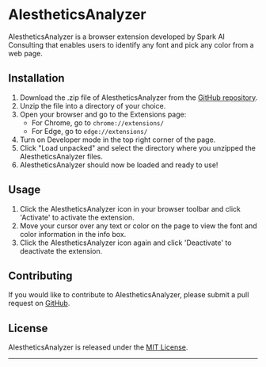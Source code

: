 # AIestheticsAnalyzer

<p>AIestheticsAnalyzer is a browser extension developed by Spark AI Consulting that enables users to identify any font and pick any color from a web page.</p>

<h2>Installation</h2>

<ol>
<li>Download the .zip file of AIestheticsAnalyzer from the <a href="https://github.com/sparkaiconsulting/AIestheticsAnalyzer">GitHub repository</a>.</li>
<li>Unzip the file into a directory of your choice.</li>
<li>Open your browser and go to the Extensions page:
    <ul>
    <li>For Chrome, go to <code>chrome://extensions/</code></li>
    <li>For Edge, go to <code>edge://extensions/</code></li>
    </ul>
</li>
<li>Turn on Developer mode in the top right corner of the page.</li>
<li>Click "Load unpacked" and select the directory where you unzipped the AIestheticsAnalyzer files.</li>
<li>AIestheticsAnalyzer should now be loaded and ready to use!</li>
</ol>

<h2>Usage</h2>

<ol>
<li>Click the AIestheticsAnalyzer icon in your browser toolbar and click 'Activate' to activate the extension.</li>
<li>Move your cursor over any text or color on the page to view the font and color information in the info box.</li>
<li>Click the AIestheticsAnalyzer icon again and click 'Deactivate' to deactivate the extension.</li>
</ol>

<h2>Contributing</h2>

<p>If you would like to contribute to AIestheticsAnalyzer, please submit a pull request on <a href="https://github.com/sparkaiconsulting/AIestheticsAnalyzer">GitHub</a>.</p>

<h2>License</h2>

<p>AIestheticsAnalyzer is released under the <a href="https://opensource.org/licenses/MIT">MIT License</a>.</p>

<hr>
